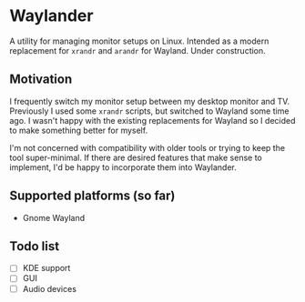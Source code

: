 # Waylander

A utility for managing monitor setups on Linux. Intended as a modern replacement for `xrandr` and `arandr` for Wayland. Under construction.

## Motivation

I frequently switch my monitor setup between my desktop monitor and TV. Previously I used some `xrandr` scripts, but switched to Wayland some time ago. I wasn't happy with the existing replacements for Wayland so I decided to make something better for myself.

I'm not concerned with compatibility with older tools or trying to keep the tool super-minimal. If there are desired features that make sense to implement, I'd be happy to incorporate them into Waylander.

## Supported platforms (so far)
- Gnome Wayland

## Todo list
- [ ] KDE support
- [ ] GUI
- [ ] Audio devices
